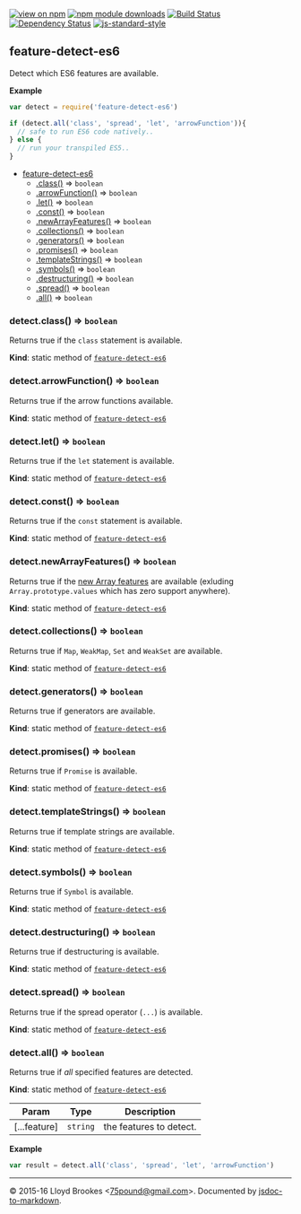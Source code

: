 [![view on npm](http://img.shields.io/npm/v/feature-detect-es6.svg)](https://www.npmjs.org/package/feature-detect-es6)
[![npm module downloads](http://img.shields.io/npm/dt/feature-detect-es6.svg)](https://www.npmjs.org/package/feature-detect-es6)
[![Build Status](https://travis-ci.org/75lb/feature-detect-es6.svg?branch=master)](https://travis-ci.org/75lb/feature-detect-es6)
[![Dependency Status](https://david-dm.org/75lb/feature-detect-es6.svg)](https://david-dm.org/75lb/feature-detect-es6)
[![js-standard-style](https://img.shields.io/badge/code%20style-standard-brightgreen.svg)](https://github.com/feross/standard)

<a name="module_feature-detect-es6"></a>

## feature-detect-es6
Detect which ES6 features are available.

**Example**  
```js
var detect = require('feature-detect-es6')

if (detect.all('class', 'spread', 'let', 'arrowFunction')){
  // safe to run ES6 code natively..
} else {
  // run your transpiled ES5..
}
```

* [feature-detect-es6](#module_feature-detect-es6)
    * [.class()](#module_feature-detect-es6.class) ⇒ <code>boolean</code>
    * [.arrowFunction()](#module_feature-detect-es6.arrowFunction) ⇒ <code>boolean</code>
    * [.let()](#module_feature-detect-es6.let) ⇒ <code>boolean</code>
    * [.const()](#module_feature-detect-es6.const) ⇒ <code>boolean</code>
    * [.newArrayFeatures()](#module_feature-detect-es6.newArrayFeatures) ⇒ <code>boolean</code>
    * [.collections()](#module_feature-detect-es6.collections) ⇒ <code>boolean</code>
    * [.generators()](#module_feature-detect-es6.generators) ⇒ <code>boolean</code>
    * [.promises()](#module_feature-detect-es6.promises) ⇒ <code>boolean</code>
    * [.templateStrings()](#module_feature-detect-es6.templateStrings) ⇒ <code>boolean</code>
    * [.symbols()](#module_feature-detect-es6.symbols) ⇒ <code>boolean</code>
    * [.destructuring()](#module_feature-detect-es6.destructuring) ⇒ <code>boolean</code>
    * [.spread()](#module_feature-detect-es6.spread) ⇒ <code>boolean</code>
    * [.all()](#module_feature-detect-es6.all) ⇒ <code>boolean</code>

<a name="module_feature-detect-es6.class"></a>

### detect.class() ⇒ <code>boolean</code>
Returns true if the `class` statement is available.

**Kind**: static method of <code>[feature-detect-es6](#module_feature-detect-es6)</code>  
<a name="module_feature-detect-es6.arrowFunction"></a>

### detect.arrowFunction() ⇒ <code>boolean</code>
Returns true if the arrow functions available.

**Kind**: static method of <code>[feature-detect-es6](#module_feature-detect-es6)</code>  
<a name="module_feature-detect-es6.let"></a>

### detect.let() ⇒ <code>boolean</code>
Returns true if the `let` statement is available.

**Kind**: static method of <code>[feature-detect-es6](#module_feature-detect-es6)</code>  
<a name="module_feature-detect-es6.const"></a>

### detect.const() ⇒ <code>boolean</code>
Returns true if the `const` statement is available.

**Kind**: static method of <code>[feature-detect-es6](#module_feature-detect-es6)</code>  
<a name="module_feature-detect-es6.newArrayFeatures"></a>

### detect.newArrayFeatures() ⇒ <code>boolean</code>
Returns true if the [new Array features](http://exploringjs.com/es6/ch_arrays.html) are available (exluding `Array.prototype.values` which has zero support anywhere).

**Kind**: static method of <code>[feature-detect-es6](#module_feature-detect-es6)</code>  
<a name="module_feature-detect-es6.collections"></a>

### detect.collections() ⇒ <code>boolean</code>
Returns true if `Map`, `WeakMap`, `Set` and `WeakSet` are available.

**Kind**: static method of <code>[feature-detect-es6](#module_feature-detect-es6)</code>  
<a name="module_feature-detect-es6.generators"></a>

### detect.generators() ⇒ <code>boolean</code>
Returns true if generators are available.

**Kind**: static method of <code>[feature-detect-es6](#module_feature-detect-es6)</code>  
<a name="module_feature-detect-es6.promises"></a>

### detect.promises() ⇒ <code>boolean</code>
Returns true if `Promise` is available.

**Kind**: static method of <code>[feature-detect-es6](#module_feature-detect-es6)</code>  
<a name="module_feature-detect-es6.templateStrings"></a>

### detect.templateStrings() ⇒ <code>boolean</code>
Returns true if template strings are available.

**Kind**: static method of <code>[feature-detect-es6](#module_feature-detect-es6)</code>  
<a name="module_feature-detect-es6.symbols"></a>

### detect.symbols() ⇒ <code>boolean</code>
Returns true if `Symbol` is available.

**Kind**: static method of <code>[feature-detect-es6](#module_feature-detect-es6)</code>  
<a name="module_feature-detect-es6.destructuring"></a>

### detect.destructuring() ⇒ <code>boolean</code>
Returns true if destructuring is available.

**Kind**: static method of <code>[feature-detect-es6](#module_feature-detect-es6)</code>  
<a name="module_feature-detect-es6.spread"></a>

### detect.spread() ⇒ <code>boolean</code>
Returns true if the spread operator (`...`) is available.

**Kind**: static method of <code>[feature-detect-es6](#module_feature-detect-es6)</code>  
<a name="module_feature-detect-es6.all"></a>

### detect.all() ⇒ <code>boolean</code>
Returns true if *all* specified features are detected.

**Kind**: static method of <code>[feature-detect-es6](#module_feature-detect-es6)</code>  

| Param | Type | Description |
| --- | --- | --- |
| [...feature] | <code>string</code> | the features to detect. |

**Example**  
```js
var result = detect.all('class', 'spread', 'let', 'arrowFunction')
```

* * *

&copy; 2015-16 Lloyd Brookes \<75pound@gmail.com\>. Documented by [jsdoc-to-markdown](https://github.com/jsdoc2md/jsdoc-to-markdown).
